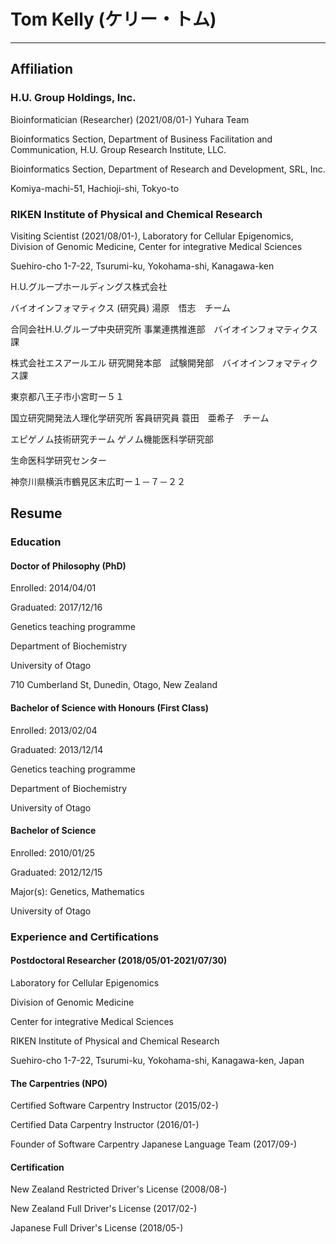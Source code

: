 # Tom Kelly (ケリー・トム)
---------------------------------

## Affiliation

### H.U. Group Holdings, Inc.

Bioinformatician (Researcher)
(2021/08/01-)
Yuhara Team
 
Bioinformatics Section,
Department of Business Facilitation and Communication,
H.U. Group Research Institute, LLC.
 
Bioinformatics Section,
Department of Research and Development,
SRL, Inc.
 
Komiya-machi-51, Hachioji-shi, Tokyo-to
 
### RIKEN Institute of Physical and Chemical Research
 
Visiting Scientist (2021/08/01-),
Laboratory for Cellular Epigenomics,
Division of Genomic Medicine,
Center for integrative Medical Sciences
 
Suehiro-cho 1-7-22, Tsurumi-ku, Yokohama-shi, Kanagawa-ken
 
H.U.グループホールディングス株式会社

バイオインフォマティクス (研究員)
湯原　悟志　チーム
 
合同会社H.U.グループ中央研究所
事業連携推進部　バイオインフォマティクス課
 
株式会社エスアールエル
研究開発本部　試験開発部　バイオインフォマティクス課
 
東京都八王子市小宮町ー５１
 
国立研究開発法人理化学研究所
客員研究員
蓑田　亜希子　チーム
 
エピゲノム技術研究チーム
ゲノム機能医科学研究部
 
生命医科学研究センター
 
神奈川県横浜市鶴見区末広町ー１－７－２２

## Resume
### Education
 
#### Doctor of Philosophy (PhD)

Enrolled: 2014/04/01

Graduated: 2017/12/16

Genetics teaching programme

Department of Biochemistry

University of Otago

710 Cumberland St, Dunedin, Otago, New Zealand
 
#### Bachelor of Science with Honours (First Class)

Enrolled: 2013/02/04

Graduated: 2013/12/14

Genetics teaching programme

Department of Biochemistry

University of Otago
 
#### Bachelor of Science

Enrolled: 2010/01/25

Graduated: 2012/12/15

Major(s): Genetics, Mathematics

University of Otago
 
### Experience and Certifications
 
#### Postdoctoral Researcher (2018/05/01-2021/07/30)

Laboratory for Cellular Epigenomics

Division of Genomic Medicine

Center for integrative Medical Sciences

RIKEN Institute of Physical and Chemical Research

Suehiro-cho 1-7-22, Tsurumi-ku, Yokohama-shi, Kanagawa-ken, Japan

#### The Carpentries (NPO)

Certified Software Carpentry Instructor (2015/02-)

Certified Data Carpentry Instructor (2016/01-)

Founder of Software Carpentry Japanese Language Team (2017/09-)

#### Certification

New Zealand Restricted Driver's License (2008/08-)

New Zealand Full Driver's License (2017/02-)

Japanese Full Driver's License (2018/05-)
